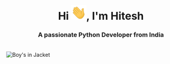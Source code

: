 <h1 align="center">Hi <img src="https://raw.githubusercontent.com/benbahrenburg/benbahrenburg/main/assets/wave.gif" width="40" alt="Boy's in Jacket">, I'm Hitesh</h1>
<h3 align="center">A passionate Python Developer from India</h3><br>
<img align="center" src="https://devtechnosys.com/insights/wp-content/uploads/2022/02/MEAN-Stack-Work.gif" alt="Boy's in Jacket"><br>
